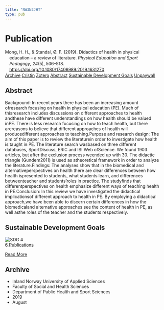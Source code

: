 ```yaml
---
title: "NW3N2JHT"
type: pub
---
```

<h1>Publication</h1>
<article id="csl-bib-container-NW3N2JHT" class="csl-bib-container">
  <div class="csl-bib-body" style="line-height: 1.35; padding-left: 1em; text-indent:-1em;">
  <div class="csl-entry">Mong, H. H., &amp; Standal, &#xD8;. F. (2019). Didactics of health in physical education &#x2013; a review of literature. <i>Physical Education and Sport Pedagogy</i>, <i>24</i>(5), 506&#x2013;518. <a href="https://doi.org/10.1080/17408989.2019.1631270">https://doi.org/10.1080/17408989.2019.1631270</a></div>
</div>
  <div class="csl-bib-buttons">
    <a href="#taxonomy-article-NW3N2JHT" class="csl-bib-button">Archive</a>
    <a href="https://app.cristin.no/results/show.jsf?id=1716162" alt="Cristin URL" class="csl-bib-button">Cristin</a>
    <a href="http://zotero.org/groups/5402882/items/NW3N2JHT" alt="Zotero URL" class="csl-bib-button">Zotero</a>
    <a href="#abstract-article-NW3N2JHT" class="csl-bib-button">Abstract</a>
    <a href="#sdg-article-NW3N2JHT" class="csl-bib-button">Sustainable Development Goals</a>
    <a href="https://doi.org/10.1080/17408989.2019.1631270" class="csl-bib-button">Unpaywall</a>
  </div>
  <div id="csl-bib-meta-container-NW3N2JHT"></div>
</article>
<div id="csl-bib-meta-NW3N2JHT" class="csl-bib-meta">
  <article id="abstract-article-NW3N2JHT" class="abstract-article">
    <h1>Abstract</h1>
    Background: In recent years there has been an increasing amount ofresearch focusing on health in physical education (PE). Much of thisresearch includes discussions on different approaches to health andthese have different understandings on how health should be valued inPE. There is less research focusing on how to teach health, but there arereasons to believe that different approaches of health will producedifferent approaches to teaching.Purpose and research design: The aim of this paper is to review the literaturein order to investigate how health is taught in PE. The literature search wasbased on three different databases, SportDiscuss, ERIC and ISI Web ofScience. We found 1903 articles, but after the exclusion process weended up with 30. The didactic triangle (Gundem2011) is used as atheoretical framework in order to analyze the literature.Findings: The analyses show that in the biomedical and alternativeperspectives on health there are clear differences between how health ispresented to students, what students learn, and differences betweenteacher and students’roles in practice. The studyfinds that differentperspectives on health emphasize different ways of teaching health in PE.Conclusion: In this review we have investigated the didactical implicationsof different approach to health in PE. By employing a didactical approach,we have been able to discern certain differences in how the biomedicaland alternative approaches see the content of health in PE, as well asthe roles of the teacher and the students respectively.
  </article>
  <article id="sdg-article-NW3N2JHT" class="sdg-article">
    <h1>Sustainable Development Goals</h1>
    <div class="sdg-container"><div id="sdg4" class="sdg"> <img src="{{< params subfolder >}}images/sdg/sdg04_en.png" class="image" alt="SDG 4"> <div class="sdg-overlay"> <a href="{{< params subfolder >}}en/archive/?sdg=4#archive" class="sdg-publication-count"><span>6</span> Publications</a> <p><a href="https://sdgs.un.org/goals/goal4" class="sdg-read-more">Read More</a></p> </div> </div></div>
  </article>
  <article id="taxonomy-article-NW3N2JHT" class="taxonomy-article">
    <h1>Archive</h1>
    <ul>
      <li>Inland Norway University of Applied Sciences</li>
      <li>Faculty of Social and Health Sciences</li>
      <li>Department of Public Health and Sport Sciences</li>
      <li>2019</li>
      <li>August</li>
    </ul>
  </article>
</div>

